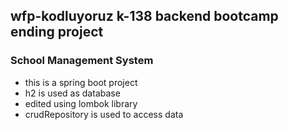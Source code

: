 
## wfp-kodluyoruz k-138 backend bootcamp ending project

### School Management System

- this is a spring boot project
- h2 is used as database
- edited using lombok library
- crudRepository is used to access data
